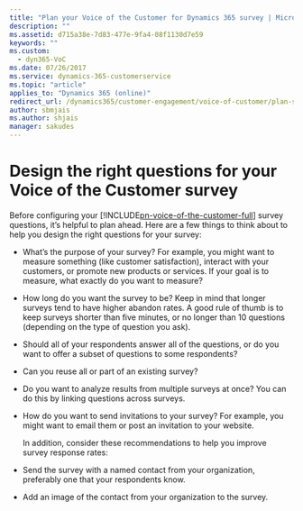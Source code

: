 ```yaml
---
title: "Plan your Voice of the Customer for Dynamics 365 survey | MicrosoftDocs"
description: ""
ms.assetid: d715a38e-7d83-477e-9fa4-08f1130d7e59
keywords: ""
ms.custom:
  - dyn365-VoC
ms.date: 07/26/2017
ms.service: dynamics-365-customerservice
ms.topic: "article"
applies_to: "Dynamics 365 (online)"
redirect_url: /dynamics365/customer-engagement/voice-of-customer/plan-survey
author: sbmjais
ms.author: shjais
manager: sakudes
---
```

# Design the right questions for your Voice of the Customer survey 
Before configuring your [!INCLUDE[pn-voice-of-the-customer-full](../includes/pn-voice-of-the-customer-full.md)] survey questions, it’s helpful to plan ahead. Here are a few things to think about to help you design the right questions for your survey:  
  
- What’s the purpose of your survey? For example, you might want to measure something (like customer satisfaction), interact with your customers, or promote new products or services. If your goal is to measure, what exactly do you want to measure?  
  
- How long do you want the survey to be? Keep in mind that longer surveys tend to have higher abandon rates. A good rule of thumb is to keep surveys shorter than five minutes, or no longer than 10 questions (depending on the type of question you ask).  
  
- Should all of your respondents answer all of the questions, or do you want to offer a subset of questions to some respondents?  
  
- Can you reuse all or part of an existing survey?  
  
- Do you want to analyze results from multiple surveys at once? You can do this by linking questions across surveys.  
  
- How do you want to send invitations to your survey? For example, you might want to email them or post an invitation to your website.  
  
  In addition, consider these recommendations to help you improve survey response rates:  
  
- Send the survey with a named contact from your organization, preferably one that your respondents know.  
  
- Add an image of the contact from your organization to the survey.  
  

